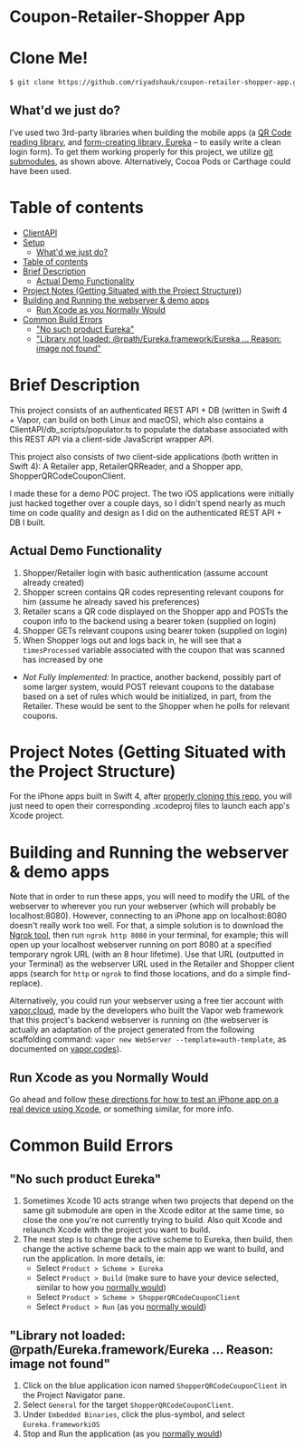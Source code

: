 Coupon-Retailer-Shopper App
===

Clone Me!
===
```bash
$ git clone https://github.com/riyadshauk/coupon-retailer-shopper-app.git && cd coupon-retailer-shopper-app && git submodule init && git submodule update
```

What'd we just do?
---
I've used two 3rd-party libraries when building the mobile apps (a [QR Code reading library](https://github.com/yannickl/QRCodeReader.swift), and [form-creating library, Eureka](https://github.com/xmartlabs/Eureka) – to easily write a clean login form). To get them working properly for this project, we utilize [git submodules](https://git-scm.com/book/en/v2/Git-Tools-Submodules), as shown above. Alternatively, Cocoa Pods or Carthage could have been used.

Table of contents
=================

<!--ts-->
   * [ClientAPI](#coupon-retailer-shopper-app)
   * [Setup](#clone-me)
      * [What'd we just do?](#whatd-we-just-do)
   * [Table of contents](#table-of-contents)
   * [Brief Description](#brief-description)
      * [Actual Demo Functionality](#actual-demo-functionality)
   * [Project Notes (Getting Situated with the Project Structure)](#project-notes-getting-situated-with-the-project-structure))
   * [Building and Running the webserver & demo apps](#building-and-running-the-webserver--demo-apps)
      * [Run Xcode as you Normally Would](#run-xcode-as-you-normally-would)
   * [Common Build Errors](#common-build-errors)
      * ["No such product Eureka"](#no-such-product-eureka)
      * ["Library not loaded: @rpath/Eureka.framework/Eureka ... Reason: image not found"](#library-not-loaded-rpatheurekaframeworkeureka--reason-image-not-found")
<!--te-->

Brief Description
===

This project consists of an authenticated REST API + DB (written in Swift 4 + Vapor, can build on both Linux and macOS), which also contains a ClientAPI/db_scripts/populator.ts to populate the database associated with this REST API via a client-side JavaScript wrapper API.

This project also consists of two client-side applications (both written in Swift 4): A Retailer app, RetailerQRReader, and a Shopper app, ShopperQRCodeCouponClient.

I made these for a demo POC project. The two iOS applications were initially just hacked together over a couple days, so I didn't spend nearly as much time on code quality and design as I did on the authenticated REST API + DB I built.

Actual Demo Functionality
---
1. Shopper/Retailer login with basic authentication (assume account already created)
2. Shopper screen contains QR codes representing relevant coupons for him (assume he already saved his preferences)
3. Retailer scans a QR code displayed on the Shopper app and POSTs the coupon info to the backend using a bearer token (supplied on login)
4. Shopper GETs relevant coupons using bearer token (supplied on login)
5. When Shopper logs out and logs back in, he will see that a `timesProcessed` variable associated with the coupon that was scanned has increased by one
  * *Not Fully Implemented:* In practice, another backend, possibly part of some larger system, would POST relevant coupons to the database based on a set of rules which would be initialized, in part, from the Retailer. These would be sent to the Shopper when he polls for relevant coupons.

Project Notes (Getting Situated with the Project Structure)
===

For the iPhone apps built in Swift 4, after [properly cloning this repo](#clone-me), you will just need to open their corresponding .xcodeproj files to launch each app's Xcode project.

Building and Running the webserver & demo apps
===

Note that in order to run these apps, you will need to modify the URL of the webserver to wherever you run your webserver (which will probably be localhost:8080). However, connecting to an iPhone app on localhost:8080 doesn't really work too well. For that, a simple solution is to download the [Ngrok tool](https://ngrok.com/), then run `ngrok http 8080` in your terminal, for example; this will open up your localhost webserver running on port 8080 at a specified temporary ngrok URL (with an 8 hour lifetime). Use that URL (outputted in your Terminal) as the webserver URL used in the Retailer and Shopper client apps (search for `http` or `ngrok` to find those locations, and do a simple find-replace). 

Alternatively, you could run your webserver using a free tier account with [vapor.cloud](https://vapor.cloud), made by the developers who built the Vapor web framework that this project's backend webserver is running on (the webserver is actually an adaptation of the project generated from the following scaffolding command: `vapor new WebServer --template=auth-template`, as documented on [vapor.codes](https://docs.vapor.codes/3.0/getting-started/toolbox/#templates)).

Run Xcode as you Normally Would
---
Go ahead and follow [these directions for how to test an iPhone app on a real device using Xcode](https://www.twilio.com/blog/2018/07/how-to-test-your-ios-application-on-a-real-device.html), or something similar, for more info.

Common Build Errors
===
"No such product Eureka"
---
1. Sometimes Xcode 10 acts strange when two projects that depend on the same git submodule are open in the Xcode editor at the same time, so close the one you're not currently trying to build. Also quit Xcode and relaunch Xcode with the project you want to build.
2. The next step is to change the active scheme to Eureka, then build, then change the active scheme back to the main app we want to build, and run the application. In more details, ie:
   * Select `Product > Scheme > Eureka`
   * Select `Product > Build` (make sure to have your device selected, similar to how you [normally would](#run-xcode-as-you-normally-would))
   * Select `Product > Scheme > ShopperQRCodeCouponClient`
   * Select `Product > Run` (as you [normally would](#run-xcode-as-you-normally-would))

"Library not loaded: @rpath/Eureka.framework/Eureka ... Reason: image not found"
---
1. Click on the blue application icon named `ShopperQRCodeCouponClient` in the Project Navigator pane.
2. Select `General` for the target `ShopperQRCodeCouponClient`.
3. Under `Embedded Binaries`, click the plus-symbol, and select `Eureka.frameworkiOS`
4. Stop and Run the application (as you [normally would](#run-xcode-as-you-normally-would))